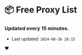 # :package: Free Proxy List
### Updated every 15 minutes.

- Last updated: `2024-08-26 20:15`

:heart:
